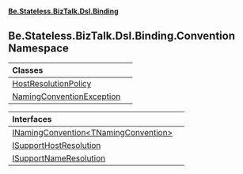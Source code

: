 #### [Be.Stateless.BizTalk.Dsl.Binding](README.md 'README')

## Be.Stateless.BizTalk.Dsl.Binding.Convention Namespace

| Classes | |
| :--- | :--- |
| [HostResolutionPolicy](HostResolutionPolicy.md 'Be.Stateless.BizTalk.Dsl.Binding.Convention.HostResolutionPolicy') | |
| [NamingConventionException](NamingConventionException.md 'Be.Stateless.BizTalk.Dsl.Binding.Convention.NamingConventionException') | |

| Interfaces | |
| :--- | :--- |
| [INamingConvention&lt;TNamingConvention&gt;](INamingConvention_TNamingConvention_.md 'Be.Stateless.BizTalk.Dsl.Binding.Convention.INamingConvention<TNamingConvention>') | |
| [ISupportHostResolution](ISupportHostResolution.md 'Be.Stateless.BizTalk.Dsl.Binding.Convention.ISupportHostResolution') | |
| [ISupportNameResolution](ISupportNameResolution.md 'Be.Stateless.BizTalk.Dsl.Binding.Convention.ISupportNameResolution') | |
